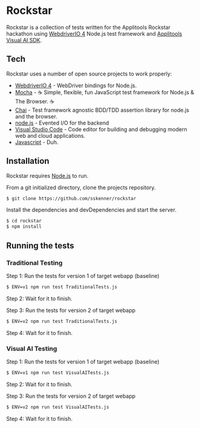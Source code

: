 # Rockstar

Rockstar is a collection of tests written for the Applitools Rockstar hackathon using [WebdriverIO 4] Node.js test framework and [Applitools Visual AI SDK].

## Tech

Rockstar uses a number of open source projects to work properly:

* [WebdriverIO 4] - WebDriver bindings for Node.js.
* [Mocha] - :coffee: Simple, flexible, fun JavaScript test framework for Node.js & The Browser. :coffee:
* [Chai] - Test framework agnostic BDD/TDD assertion library for node.js and the browser.
* [node.js] - Evented I/O for the backend
* [Visual Studio Code] - Code editor for building and debugging modern web and cloud applications.
* [Javascript] - Duh.

## Installation

Rockstar requires [Node.js](https://nodejs.org/) to run.

From a git initialized directory, clone the projects repository.

```sh
$ git clone https://github.com/sskenner/rockstar
```

Install the dependencies and devDependencies and start the server.

```sh
$ cd rockstar
$ npm install
```

## Running the tests

### Traditional Testing
Step 1: Run the tests for version 1 of target webapp (baseline)

```sh
$ ENV=v1 npm run test TraditionalTests.js
```

Step 2: Wait for it to finish.

Step 3: Run the tests for version 2 of target webapp

```sh
$ ENV=v2 npm run test TraditionalTests.js
```

Step 4: Wait for it to finish.

### Visual AI Testing
Step 1: Run the tests for version 1 of target webapp (baseline)

```sh
$ ENV=v1 npm run test VisualAITests.js
```

Step 2: Wait for it to finish.

Step 3: Run the tests for version 2 of target webapp

```sh
$ ENV=v2 npm run test VisualAITests.js
```

Step 4: Wait for it to finish.

  [WebdriverIO 4]: <http://v4.webdriver.io/>
  [Applitools Visual AI SDK]: <https://applitools.com/>
  [Mocha]: <https://mochajs.org/>
  [Chai]: <https://www.chaijs.com/>
  [node.js]: <http://nodejs.org>
  [Visual Studio Code]: <https://code.visualstudio.com/>
  [Javascript]: <https://www.javascript.com/>
